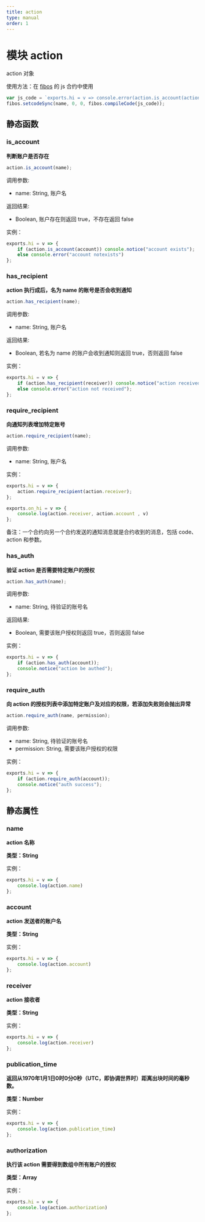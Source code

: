 ```yaml
---
title: action
type: manual
order: 1
---
```

# 模块 action
action 对象

 使用方法：在 [fibos](../fibos/index.html) 的 js 合约中使用

```JavaScript
var js_code = `exports.hi = v => console.error(action.is_account(action.account), action.is_account("notexists"));`;
fibos.setcodeSync(name, 0, 0, fibos.compileCode(js_code));
```

## 静态函数

### is_account
**判断账户是否存在**

```JavaScript
action.is_account(name);
```

调用参数:
* name: String, 账户名

返回结果:
* Boolean, 账户存在则返回 true，不存在返回 false

实例：

```JavaScript
exports.hi = v => {
    if (action.is_account(account)) console.notice("account exists");
    else console.error("account notexists")
};
```


### has_recipient
**action 执行成后，名为 name 的账号是否会收到通知**

```JavaScript
action.has_recipient(name);
```

调用参数:
* name: String, 账户名

返回结果:
* Boolean, 若名为 name 的账户会收到通知则返回 true，否则返回 false

实例：

```JavaScript
exports.hi = v => {
    if (action.has_recipient(receiver)) console.notice("action received")
    else console.error("action not received");
};
```


### require_recipient
**向通知列表增加特定账号**

```JavaScript
action.require_recipient(name);
```

调用参数:
* name: String, 账户名

实例：

```JavaScript
exports.hi = v => {
    action.require_recipient(action.receiver);
};

exports.on_hi = v => {
    console.log(action.receiver, action.account , v)
};
```

备注：一个合约向另一个合约发送的通知消息就是合约收到的消息，包括 code、action 和参数。 

### has_auth

**验证 action 是否需要特定账户的授权**

```JavaScript
action.has_auth(name);
```

调用参数:
* name: String, 待验证的账号名

返回结果:
* Boolean, 需要该账户授权则返回 true，否则返回 false

实例：

```JavaScript
exports.hi = v => {
    if (action.has_auth(account));
    console.notice("action be authed");
};
```


### require_auth
**向 action 的授权列表中添加特定账户及对应的权限，若添加失败则会抛出异常**

```JavaScript
action.require_auth(name, permission);
```

调用参数:
* name: String, 待验证的账号名
* permission: String, 需要该账户授权的权限

实例：

```JavaScript
exports.hi = v => {
    if (action.require_auth(account));
    console.notice("auth success");
};
```

## 静态属性

### name
**action 名称**

**类型：String**


实例：

```JavaScript
exports.hi = v => {
    console.log(action.name)
};
```


### account
**action 发送者的账户名**

**类型：String**


实例：

```JavaScript
exports.hi = v => {
    console.log(action.account)
};
```


### receiver
**action 接收者**

**类型：String**

实例：

```JavaScript
exports.hi = v => {
    console.log(action.receiver)
};
```


### publication_time
**返回从1970年1月1日0时0分0秒（UTC，即协调世界时）距离出块时间的毫秒数。**

**类型：Number**


实例：

```JavaScript
exports.hi = v => {
    console.log(action.publication_time)
};
```


### authorization
**执行该 action 需要得到数组中所有账户的授权**

**类型：Array**


实例：

```JavaScript
exports.hi = v => {
    console.log(action.authorization)
};
```

